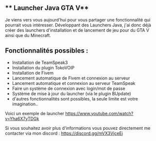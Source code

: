 ## ** Launcher Java GTA V**

Je viens vers vous aujourd'hui pour vous partager une fonctionnalité qui pourrait vous intéresser.
Développant des Launchers Java, j'ai donc déjà créer des launchers d'installation et de lancement de jeu pour du GTA V ainsi que du Minecraft.

## **Fonctionnalités possibles :**
* Installation de TeamSpeak3
* Installation du plugin TokoVOIP
* Installation de Fivem
* Lancement automatique de Fivem et connexion au serveur
* Lancement automatique et connexion au serveur TeamSpeak
* Faire un système de connexion avec login/mot de passe
* Système de mise à jour du launcher (via le plugin BUpdate)
* d'autres fonctionnalités sont possibles, la seule limite est votre imagination..

Voici un exemple de launcher https://www.youtube.com/watch?v=Yha6X7yTDGk

Si vous souhaitez avoir plus d'informations vous pouvez directement me contacter via mon discord : https://discord.gg/mVX3VjceEj
